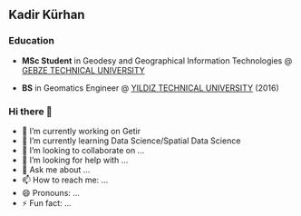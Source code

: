 ## Kadir Kürhan

### Education

* **MSc Student** in Geodesy and Geographical Information Technologies @ [GEBZE TECHNICAL UNIVERSITY](https://www.gtu.edu.tr/)

* **BS** in Geomatics Engineer @ [YILDIZ TECHNICAL UNIVERSITY](https://www.yildiz.edu.tr/) (2016)

### Hi there 👋

- 🔭 I’m currently working on Getir
- 🌱 I’m currently learning Data Science/Spatial Data Science
- 👯 I’m looking to collaborate on ...
- 🤔 I’m looking for help with ...
- 💬 Ask me about ...
- 📫 How to reach me: ...
- 😄 Pronouns: ...
- ⚡ Fun fact: ...

<!--
**kurhankadir/kurhankadir** is a ✨ _special_ ✨ repository because its `README.md` (this file) appears on your GitHub profile.

Here are some ideas to get you started:

- 🔭 I’m currently working on ...
- 🌱 I’m currently learning ...
- 👯 I’m looking to collaborate on ...
- 🤔 I’m looking for help with ...
- 💬 Ask me about ...
- 📫 How to reach me: ...
- 😄 Pronouns: ...
- ⚡ Fun fact: ...
-->
